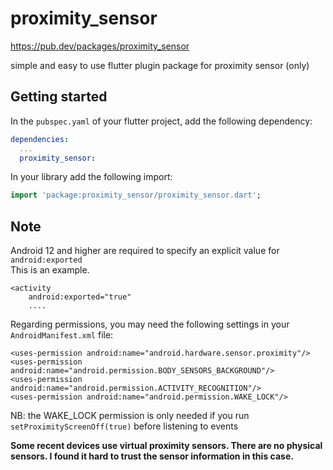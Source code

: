 # proximity_sensor

https://pub.dev/packages/proximity_sensor

simple and easy to use flutter plugin package for proximity sensor (only)

## Getting started

In the `pubspec.yaml` of your flutter project, add the following dependency:

```yaml
dependencies:
  ...
  proximity_sensor:
```

In your library add the following import:

```dart
import 'package:proximity_sensor/proximity_sensor.dart';
```

## Note

Android 12 and higher are required to specify an explicit value for `android:exported`  
This is an example.

    <activity
        android:exported="true"
        ....

Regarding permissions, you may need the following settings in your `AndroidManifest.xml` file:

    <uses-permission android:name="android.hardware.sensor.proximity"/>
    <uses-permission android:name="android.permission.BODY_SENSORS_BACKGROUND"/>
    <uses-permission android:name="android.permission.ACTIVITY_RECOGNITION"/>
    <uses-permission android:name="android.permission.WAKE_LOCK"/>

NB: the WAKE_LOCK permission is only needed if you run `setProximityScreenOff(true)` before listening to events

**Some recent devices use virtual proximity sensors. There are no physical sensors. I found it hard to trust the sensor information in this case.**
